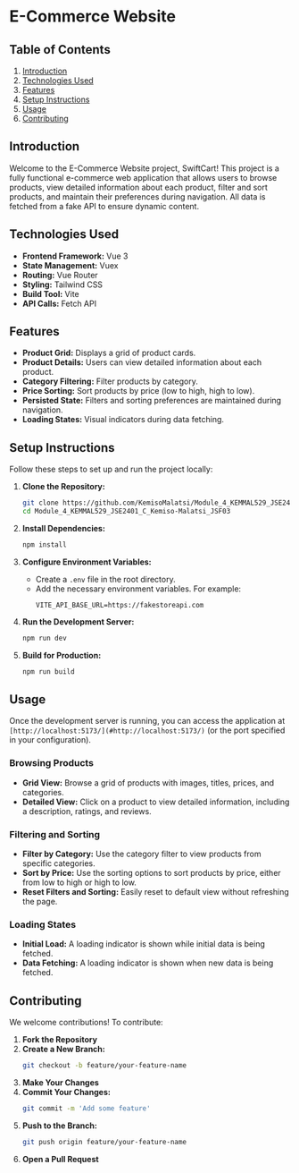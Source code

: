 # E-Commerce Website

## Table of Contents

1. [Introduction](#introduction)
2. [Technologies Used](#technologies-used)
3. [Features](#features)
4. [Setup Instructions](#setup-instructions)
5. [Usage](#usage)
6. [Contributing](#contributing)


## Introduction

Welcome to the E-Commerce Website project, SwiftCart! This project is a fully functional e-commerce web application that allows users to browse products, view detailed information about each product, filter and sort products, and maintain their preferences during navigation. All data is fetched from a fake API to ensure dynamic content.

## Technologies Used

- **Frontend Framework:** Vue 3
- **State Management:** Vuex
- **Routing:** Vue Router
- **Styling:** Tailwind CSS
- **Build Tool:** Vite
- **API Calls:** Fetch API

## Features

- **Product Grid:** Displays a grid of product cards.
- **Product Details:** Users can view detailed information about each product.
- **Category Filtering:** Filter products by category.
- **Price Sorting:** Sort products by price (low to high, high to low).
- **Persisted State:** Filters and sorting preferences are maintained during navigation.
- **Loading States:** Visual indicators during data fetching.

## Setup Instructions

Follow these steps to set up and run the project locally:

1. **Clone the Repository:**
    ```bash
    git clone https://github.com/KemisoMalatsi/Module_4_KEMMAL529_JSE2401_C_Kemiso-Malatsi_JSF03.git
    cd Module_4_KEMMAL529_JSE2401_C_Kemiso-Malatsi_JSF03
    ```

2. **Install Dependencies:**
    ```bash
    npm install
    ```

3. **Configure Environment Variables:**
    - Create a `.env` file in the root directory.
    - Add the necessary environment variables. For example:
      ```env
      VITE_API_BASE_URL=https://fakestoreapi.com
      ```

4. **Run the Development Server:**
    ```bash
    npm run dev
    ```

5. **Build for Production:**
    ```bash
    npm run build
    ```

## Usage

Once the development server is running, you can access the application at `[http://localhost:5173/](#http://localhost:5173/)` (or the port specified in your configuration).

### Browsing Products

- **Grid View:** Browse a grid of products with images, titles, prices, and categories.
- **Detailed View:** Click on a product to view detailed information, including a description, ratings, and reviews.

### Filtering and Sorting

- **Filter by Category:** Use the category filter to view products from specific categories.
- **Sort by Price:** Use the sorting options to sort products by price, either from low to high or high to low.
- **Reset Filters and Sorting:** Easily reset to default view without refreshing the page.

### Loading States

- **Initial Load:** A loading indicator is shown while initial data is being fetched.
- **Data Fetching:** A loading indicator is shown when new data is being fetched.

## Contributing

We welcome contributions! To contribute:

1. **Fork the Repository**
2. **Create a New Branch:**
    ```bash
    git checkout -b feature/your-feature-name
    ```
3. **Make Your Changes**
4. **Commit Your Changes:**
    ```bash
    git commit -m 'Add some feature'
    ```
5. **Push to the Branch:**
    ```bash
    git push origin feature/your-feature-name
    ```
6. **Open a Pull Request**

